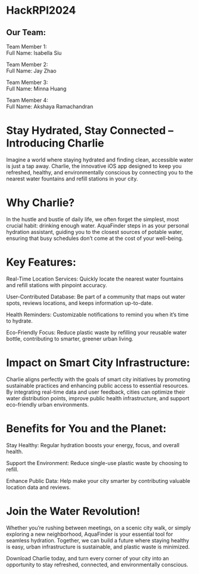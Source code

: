 # HackRPI2024

## Our Team: ##

Team Member 1: <br/>
Full Name: Isabella Siu <br/>

Team Member 2: <br/>
Full Name: Jay Zhao <br/>

Team Member 3: <br/>
Full Name: Minna Huang <br/>

Team Member 4: <br/>
Full Name: Akshaya Ramachandran <br/>

# Stay Hydrated, Stay Connected – Introducing Charlie

Imagine a world where staying hydrated and finding clean, accessible water is just a tap away. Charlie, the innovative iOS app designed to keep you refreshed, healthy, and environmentally conscious by connecting you to the nearest water fountains and refill stations in your city.

# Why Charlie?

In the hustle and bustle of daily life, we often forget the simplest, most crucial habit: drinking enough water. AquaFinder steps in as your personal hydration assistant, guiding you to the closest sources of potable water, ensuring that busy schedules don’t come at the cost of your well-being.

# Key Features:

Real-Time Location Services: Quickly locate the nearest water fountains and refill stations with pinpoint accuracy.

User-Contributed Database: Be part of a community that maps out water spots, reviews locations, and keeps information up-to-date.

Health Reminders: Customizable notifications to remind you when it’s time to hydrate.

Eco-Friendly Focus: Reduce plastic waste by refilling your reusable water bottle, contributing to smarter, greener urban living.

# Impact on Smart City Infrastructure:

Charlie aligns perfectly with the goals of smart city initiatives by promoting sustainable practices and enhancing public access to essential resources. By integrating real-time data and user feedback, cities can optimize their water distribution points, improve public health infrastructure, and support eco-friendly urban environments.

# Benefits for You and the Planet:

Stay Healthy: Regular hydration boosts your energy, focus, and overall health.

Support the Environment: Reduce single-use plastic waste by choosing to refill.

Enhance Public Data: Help make your city smarter by contributing valuable location data and reviews.

# Join the Water Revolution!

Whether you’re rushing between meetings, on a scenic city walk, or simply exploring a new neighborhood, AquaFinder is your essential tool for seamless hydration. Together, we can build a future where staying healthy is easy, urban infrastructure is sustainable, and plastic waste is minimized.

Download Charlie today, and turn every corner of your city into an opportunity to stay refreshed, connected, and environmentally conscious.
